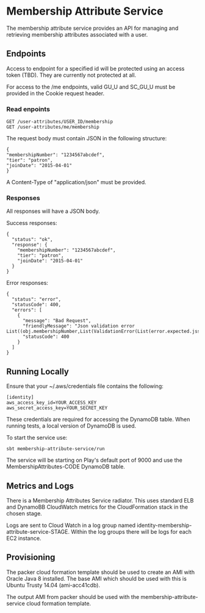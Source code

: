 # Membership Attribute Service

The membership attribute service provides an API for managing and retrieving membership attributes associated with a user. 

## Endpoints

Access to endpoint for a specified id will be protected using an access token (TBD). They are currently not protected at all.

For access to the /me endpoints, valid GU_U and SC_GU_U must be provided in the Cookie request header. 

### Read enpoints

    GET /user-attributes/USER_ID/membership
    GET /user-attributes/me/membership
 
The request body must contain JSON in the following structure:

    {
    "membershipNumber": "1234567abcdef",
    "tier": "patron",
    "joinDate": "2015-04-01"
    }
    
A Content-Type of "application/json" must be provided.

### Responses

All responses will have a JSON body.

Success responses:

    {
      "status": "ok",
      "response": {
        "membershipNumber": "1234567abcdef",
        "tier": "patron",
        "joinDate": "2015-04-01"
      }
    }

Error responses:

    {
      "status": "error",
      "statusCode": 400,
      "errors": [
        {
          "message": "Bad Request",
          "friendlyMessage": "Json validation error List((obj.membershipNumber,List(ValidationError(List(error.expected.jsstring),WrappedArray()))))",
          "statusCode": 400
        }
      ]
    }
    
    
## Running Locally

Ensure that your ~/.aws/credentials file contains the following:

    [identity]
    aws_access_key_id=YOUR_ACCESS_KEY
    aws_secret_access_key=YOUR_SECRET_KEY
    
These credentials are required for accessing the DynamoDB table. When running tests, a local version of DynamoDB is used.

To start the service use:

    sbt membership-attribute-service/run

The service will be starting on Play's default port of 9000 and use the MembershipAttributes-CODE DynamoDB table.

## Metrics and Logs

There is a Membership Attributes Service radiator. This uses standard ELB and DynamoBB CloudWatch metrics for the CloudFormation stack in the chosen stage.

Logs are sent to Cloud Watch in a log group named identity-membership-attribute-service-STAGE. Within the log groups there will be logs for each EC2 instance.

## Provisioning

The packer cloud formation template should be used to create an AMI with Oracle Java 8 installed. The base AMI which should be used with this is Ubuntu Trusty 14.04 (ami-acc41cdb).

The output AMI from packer should be used with the membership-attribute-service cloud formation template. 
